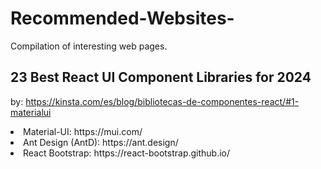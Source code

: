 # Recommended-Websites-
Compilation of interesting web pages.

## 23 Best React UI Component Libraries for 2024 
by: https://kinsta.com/es/blog/bibliotecas-de-componentes-react/#1-materialui
<li>
  Material-UI: https://mui.com/
</li>
<li>
  Ant Design (AntD): https://ant.design/
</li>
<li>
  React Bootstrap: https://react-bootstrap.github.io/
</li>
